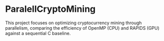 # ParalellCryptoMining
This project focuses on optimizing cryptocurrency mining through parallelism, comparing the efficiency of OpenMP (CPU) and RAPIDS (GPU) against a sequential C baseline.
